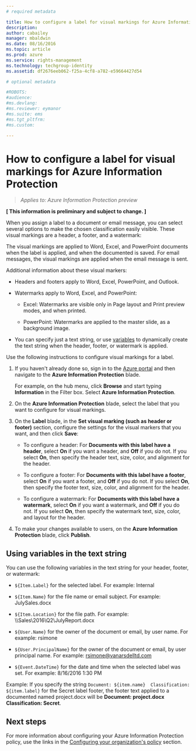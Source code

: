 ```yaml
---
# required metadata

title: How to configure a label for visual markings for Azure Information Protection | Azure Rights Management
description:
author: cabailey
manager: mbaldwin
ms.date: 08/16/2016
ms.topic: article
ms.prod: azure
ms.service: rights-management
ms.technology: techgroup-identity
ms.assetid: df2676eeb062-f25a-4cf8-a782-e59664427d54

# optional metadata

#ROBOTS:
#audience:
#ms.devlang:
#ms.reviewer: eymanor
#ms.suite: ems
#ms.tgt_pltfrm:
#ms.custom:

---
```


# How to configure a label for visual markings for Azure Information Protection

>*Applies to: Azure Information Protection preview*

**[ This information is preliminary and subject to change. ]**

When you assign a label to a document or email message, you can select several options to make the chosen classification easily visible. These visual markings are a header, a footer, and a watermark:

The visual markings are applied to Word, Excel, and PowerPoint documents when the label is applied, and when the documented is saved. For email messages, the visual markings are applied when the email message is sent.

Additional information about these visual markers:

- Headers and footers apply to Word, Excel, PowerPoint, and Outlook.

- Watermarks apply to Word, Excel, and PowerPoint:

    - Excel: Watermarks are visible only in Page layout and Print preview modes, and when printed.

	- PowerPoint: Watermarks are applied to the master slide, as a background image.

- You can specify just a text string, or use [variables](#using-variables-in-the-text-string) to dynamically create the text string when the header, footer, or watermark is applied. 

Use the following instructions to configure visual markings for a label.

1. If you haven't already done so, sign in to the [Azure portal](https://portal.azure.com) and then navigate to the **Azure Information Protection** blade. 
    
    For example, on the hub menu, click **Browse** and start typing **Information** in the Filter box. Select **Azure Information Protection**.

2. On the **Azure Information Protection** blade, select the label that you want to configure for visual markings.

3. On the **Label** blade, in the **Set visual marking (such as header or footer)** section, configure the settings for the visual markers that you want, and then click **Save**:

    - To configure a header: For **Documents with this label have a header**, select **On** if you want a header, and **Off** if you do not. If you select **On**, then specify the header text, size, color, and alignment for the header.
    
    - To configure a footer: For **Documents with this label have a footer**, select **On** if you want a footer, and **Off** if you do not. If you select **On**, then specify the footer text, size, color, and alignment for the header.
    
    - To configure a watermark: For **Documents with this label have a watermark**, select **On** if you want a watermark, and **Off** if you do not. If you select **On**, then specify the watermark text, size, color, and layout for the header. 

4. To make your changes available to users, on the **Azure Information Protection** blade, click **Publish**.

## Using variables in the text string

You can use the following variables in the text string for your header, footer, or watermark:

- `${Item.Label}` for the selected label. For example: Internal

- `${Item.Name}` for the file name or email subject. For example: JulySales.docx

- `${Item.Location}` for the file path. For example: \\\Sales\2016\Q2\JulyReport.docx

- `${User.Name}` for the owner of the document or email, by user name. For example: rsimone

- `${User.PrincipalName}` for the owner of the document or email, by user principal name. For example: rsimone@vanarsdelltd.com

- `${Event.DateTime}` for the date and time when the selected label was set. For example: 8/16/2016 1:30 PM
    
Example: If you specify the string `Document: ${item.name}  Classification: ${item.label}` for the Secret label footer, the footer text applied to a documented named project.docx will be **Document: project.docx  Classification: Secret**.

## Next steps

For more information about configuring your Azure Information Protection policy, use the links in the [Configuring your organization's policy](configure-policy.md#configuring-your-organization-s-policy) section.  


